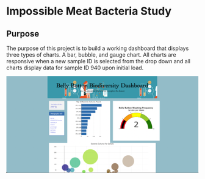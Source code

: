 # Impossible Meat Bacteria Study

## Purpose

The purpose of this project is to build a working dashboard that displays three types of charts. A bar, bubble, and gauge chart. All charts are responsive when a new sample ID is selected from the drop down and all charts display data for sample ID 940 upon initial load. 

![](/altimages/finished_site.png)
